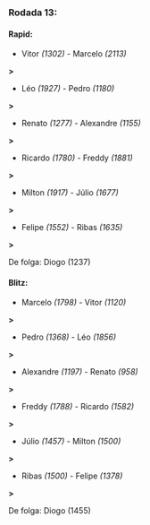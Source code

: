 ### Rodada 13:

#### Rapid:

* Vitor *(1302)*     -     Marcelo *(2113)*

 **>** 
* Léo *(1927)*     -     Pedro *(1180)*

 **>** 
* Renato *(1277)*     -     Alexandre *(1155)*

 **>** 
* Ricardo *(1780)*     -     Freddy *(1881)*

 **>** 
* Milton *(1917)*     -     Júlio *(1677)*

 **>** 
* Felipe *(1552)*     -     Ribas *(1635)*

 **>** 

De folga: Diogo (1237)

#### Blitz:

* Marcelo *(1798)*     -     Vitor *(1120)*

 **>** 
* Pedro *(1368)*     -     Léo *(1856)*

 **>** 
* Alexandre *(1197)*     -     Renato *(958)*

 **>** 
* Freddy *(1788)*     -     Ricardo *(1582)*

 **>** 
* Júlio *(1457)*     -     Milton *(1500)*

 **>** 
* Ribas *(1500)*     -     Felipe *(1378)*

 **>** 

De folga: Diogo (1455)

